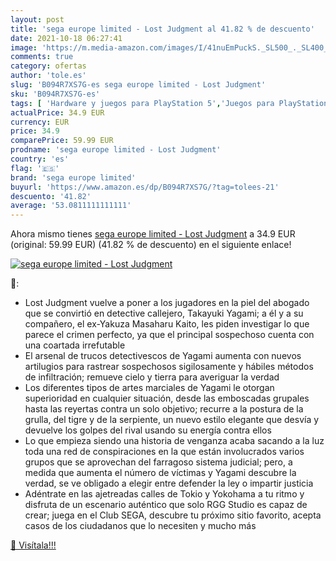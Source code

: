 ```yaml
---
layout: post
title: 'sega europe limited - Lost Judgment al 41.82 % de descuento'
date: 2021-10-18 06:27:41
image: 'https://m.media-amazon.com/images/I/41nuEmPuckS._SL500_._SL400_.jpg'
comments: true
category: ofertas
author: 'tole.es'
slug: 'B094R7XS7G-es sega europe limited - Lost Judgment'
sku: 'B094R7XS7G-es'
tags: [ 'Hardware y juegos para PlayStation 5','Juegos para PlayStation 5','Videojuegos','sega','sega europe limited', ]
actualPrice: 34.9 EUR
currency: EUR
price: 34.9
comparePrice: 59.99 EUR
prodname: 'sega europe limited - Lost Judgment'
country: 'es'
flag: '🇪🇸'
brand: 'sega europe limited'
buyurl: 'https://www.amazon.es/dp/B094R7XS7G/?tag=tolees-21'
descuento: '41.82'
average: '53.0811111111111'
---
```


Ahora mismo tienes [sega europe limited - Lost Judgment](https://www.amazon.es/dp/B094R7XS7G/?tag=tolees-21) a 34.9 EUR (original: 59.99 EUR) (41.82 %  de descuento) en el siguiente enlace!

[![sega europe limited - Lost Judgment](https://m.media-amazon.com/images/I/41nuEmPuckS._SL500_._SL400_.jpg)](https://www.amazon.es/dp/B094R7XS7G/?tag=tolees-21)

🔎:

- Lost Judgment vuelve a poner a los jugadores en la piel del abogado que se convirtió en detective callejero, Takayuki Yagami; a él y a su compañero, el ex-Yakuza Masaharu Kaito, les piden investigar lo que parece el crimen perfecto, ya que el principal sospechoso cuenta con una coartada irrefutable
- El arsenal de trucos detectivescos de Yagami aumenta con nuevos artilugios para rastrear sospechosos sigilosamente y hábiles métodos de infiltración; remueve cielo y tierra para averiguar la verdad
- Los diferentes tipos de artes marciales de Yagami le otorgan superioridad en cualquier situación, desde las emboscadas grupales hasta las reyertas contra un solo objetivo; recurre a la postura de la grulla, del tigre y de la serpiente, un nuevo estilo elegante que desvía y devuelve los golpes del rival usando su energía contra ellos
- Lo que empieza siendo una historia de venganza acaba sacando a la luz toda una red de conspiraciones en la que están involucrados varios grupos que se aprovechan del farragoso sistema judicial; pero, a medida que aumenta el número de víctimas y Yagami descubre la verdad, se ve obligado a elegir entre defender la ley o impartir justicia
- Adéntrate en las ajetreadas calles de Tokio y Yokohama a tu ritmo y disfruta de un escenario auténtico que solo RGG Studio es capaz de crear; juega en el Club SEGA, descubre tu próximo sitio favorito, acepta casos de los ciudadanos que lo necesiten y mucho más

[🛒 Visítala!!!](https://www.amazon.es/dp/B094R7XS7G/?tag=tolees-21)
